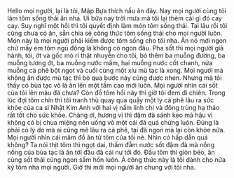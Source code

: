 Hello mọi người, lại là tôi, Mập Bựa thích nấu ăn đây. Nay mọi người cùng tôi làm tôm sống thái ăn nha. Ui bữa nay trời mưa mà tôi lại thèm cái gì đó cay cay. Suy nghĩ một hồi thì tôi quyết định làm món tôm sống thái. Tại lâu rồi tôi cũng chưa có ăn, sẵn chia sẻ công thức tôm sống thái cho mọi người luôn. Món này là mọi người phải kiếm được tôm sống cho tôi nha. Ăn nó mới ngon chứ mấy em tôm ngủ đông là không có ngon đâu. Pha sốt thì mọi người giả hành, tỏi, ớt và gốc mò rí thật nhuyễn cho tôi, bỏ thêm ba muỗng đường, ba muỗng tương ớt, ba muỗng nước mắm, hai muỗng nước cốt chanh, nửa muỗng cà phê bột ngọt và cuối cùng một xíu mù tạc là xong. Mọi người mà không ăn được mù tạc thì bỏ qua bước này cũng được nhen. Nhưng mà tôi thấy có bùa tạc vô là ăn lên một tầm cao mới luôn. Mọi người nhìn cái sốt của tôi lên màu đã chưa? Còn đồ tôm hồi nãy thì giờ tôi đem đi chiên. Trong lúc đợi tôm chín thì tôi tranh thủ quay qua quậy một ly cà phê lâu ra sức khỏe của ca sĩ Nhật Kim Anh với hai vị nấm linh chi và đông trùng hạ thảo rất tốt cho sức khỏe. Chàng ơi, hương vị thì đậm đà sánh kẹo mà hậu vị không có bị chua miệng nên uống vô một cái đã quá chừng luôn. Đúng là phải có lý do mà ai cũng mê lâu ra cà phê, tại đã ngon mà lại còn khỏe nữa. Mọi người nhìn cái mâm đồ ăn từ tôm của tôi nè. Nhìn có hấp dẫn quá không? Ta nói thịt tôm thì ngọt dai, thấm đẫm nước sốt đậm đà mà nồng nồng của bùa tạc là ăn tới đâu đã cái nư tới đó. Đầu tôm thì giòn béo, ăn cùng sốt thái cũng ngon sấm hồn luôn. À công thức này là tôi dành cho nửa ký tôm nha mọi người. Giờ thì mời mọi người ăn chung với tôi nha.